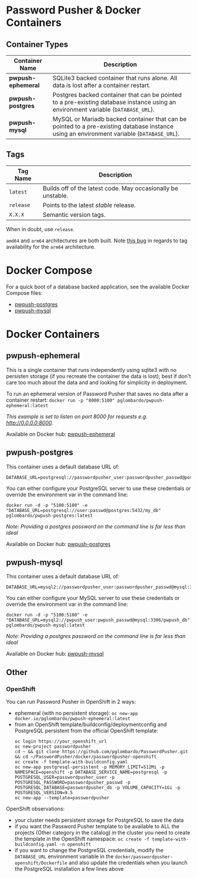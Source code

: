 # Password Pusher & Docker Containers

## Container Types

| Container Name | Description|
|-|-|
| **pwpush-ephemeral** | SQLite3 backed container that runs alone.  All data is lost after a container restart.|
| **pwpush-postgres** | Postgres backed container that can be pointed to a pre-existing database instance using an environment variable (`DATABASE_URL`).|
| **pwpush-mysql** | MySQL or Mariadb backed container that can be pointed to a pre-existing database instance using an environment variable (`DATABASE_URL`).|

## Tags

| Tag Name | Description |
|-|-|
| `latest` | Builds off of the latest code.  May occasionally be unstable. |
| `release` | Points to the latest _stable_ release. |
| `X.X.X` | Semantic version tags. |

When in doubt, use `release`.

`amd64` and `arm64` architectures are both built.  Note [this bug](https://github.com/pglombardo/PasswordPusher/issues/268) in regards to tag availability for the `arm64` architecture.

# Docker Compose

For a quick boot of a database backed application, see the available Docker Compose files:

* [pwpush-postgres](https://github.com/pglombardo/PasswordPusher/blob/master/containers/docker/pwpush-postgres/docker-compose.yaml)
* [pwpush-mysql](https://github.com/pglombardo/PasswordPusher/blob/master/containers/docker/pwpush-mysql/docker-compose.yaml)

# Docker Containers

## pwpush-ephemeral

This is a single container that runs independently using sqlite3 with no persisten storage (if you recreate the container the data is lost); best if don't care too much about the data and and looking for simplicity in deployment.

To run an ephemeral version of Password Pusher that saves no data after a container restart:
`docker run -p "8000:5100" pglombardo/pwpush-ephemeral:latest`

_This example is set to listen on port 8000 for requests e.g. http://0.0.0.0:8000._

Available on Docker hub: [pwpush-ephemeral](https://hub.docker.com/repository/docker/pglombardo/pwpush-ephemeral)

## pwpush-postgres

This container uses a default database URL of:

    DATABASE_URL=postgresql://passwordpusher_user:passwordpusher_passwd@postgres:5432/passwordpusher_db

You can either configure your PostgreSQL server to use these credentials or override the environment var in the command line:

    docker run -d -p "5100:5100" -e "DATABASE_URL=postgresql://user:passwd@postgres:5432/my_db" pglombardo/pwpush-postgres:latest

_Note: Providing a postgres password on the command line is far less than ideal_

Available on Docker hub: [pwpush-postgres](https://hub.docker.com/repository/docker/pglombardo/pwpush-postgres)

## pwpush-mysql

This container uses a default database URL of:

    DATABASE_URL=mysql2://passwordpusher_user:passwordpusher_passwd@mysql:3306/passwordpusher_db

You can either configure your MySQL server to use these credentials or override the environment var in the command line:

    docker run -d -p "5100:5100" -e "DATABASE_URL=mysql2://pwpush_user:pwpush_passwd@mysql:3306/pwpush_db" pglombardo/pwpush-mysql:latest

_Note: Providing a postgres password on the command line is far less than ideal_

Available on Docker hub: [pwpush-mysql](https://hub.docker.com/repository/docker/pglombardo/pwpush-mysql)

## Other

### OpenShift

You can run Password Pusher in OpenShift in 2 ways:
  - ephemeral (with no persistent storage): `oc new-app docker.io/pglombardo/pwpush-ephemeral:latest`
  - from an OpenShift template/buildconfig/deploymentconfig and PostgreSQL persistent from the official OpenShift template:
    ```
    oc login https://your_openshift_url
    oc new-project passwordpusher
    cd ~ && git clone https://github.com/pglombardo/PasswordPusher.git && cd ~/PasswordPusher/docker/passwordpusher-openshift
    oc create -f template-with-buildconfig.yaml
    oc new-app postgresql-persistent -p MEMORY_LIMIT=512Mi -p NAMESPACE=openshift -p DATABASE_SERVICE_NAME=postgresql -p POSTGRESQL_USER=passwordpusher_user -p POSTGRESQL_PASSWORD=passwordpusher_passwd -p POSTGRESQL_DATABASE=passwordpusher_db -p VOLUME_CAPACITY=1Gi -p POSTGRESQL_VERSION=9.5
    oc new-app --template=passwordpusher
    ```
OpenShift observations:
- your cluster needs persistent storage for PostgreSQL to save the data
- if you want the Password Pusher template to be available to ALL the projects (Other category in the catalog) in the cluster you need to create the template in the OpenShift namespace: `oc create -f template-with-buildconfig.yaml -n openshift`
- if you want to change the PostgreSQL credentials, modify the `DATABASE_URL` environment variable in the `docker/passwordpusher-openshift/Dockerfile` and also update the credentials when you launch the PostgreSQL installation a few lines above
